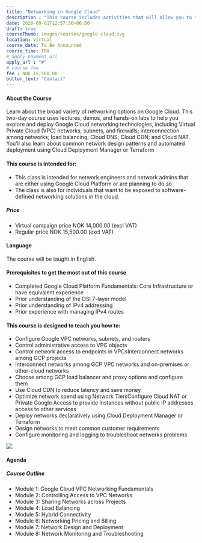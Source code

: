 ```yaml
---
title: "Networking in Google Cloud"
description : "This course includes activities that will allow you to test new skills and apply knowledge through hands-on lab activities. Networking in Google Cloud will be delivered through a mix of instructor-led training, demos and hands-on labs."
date: 2020-09-01T12:57:56+06:00
draft: true
courseThumb: images/courses/google-cloud.svg
location: Virtual
course_date: To Be Announced
course_time: TBA
# apply payment url
apply_url : "#"
# course fee
fee : NOK 15,500.00
button_text: "Contact"
---
```


#### About the Course

Learn about the broad variety of networking options on Google Cloud. This two-day course uses lectures, demos, and hands-on labs to help you explore and deploy Google Cloud networking technologies, including Virtual Private Cloud (VPC) networks, subnets, and firewalls; interconnection among networks; load balancing; Cloud DNS; Cloud CDN; and Cloud NAT. You’ll also learn about common network design patterns and automated deployment using Cloud Deployment Manager or Terraform

#### This course is intended for:

* This class is intended for network engineers and network admins that are either using Google Cloud Platform or are planning to do so
* The class is also for individuals that want to be exposed to software-defined networking solutions in the cloud.

##### Price

* Virtual campaign price NOK 14,000.00 (excl VAT)
* Regular price NOK 15,500.00 (excl VAT)

#### Language

The course will be taught in English.

#### Prerequisites to get the most out of this course

* Completed Google Cloud Platform Fundamentals: Core Infrastructure or have equivalent experience
* Prior understanding of the OSI 7-layer model
* Prior understanding of IPv4 addressing
* Prior experience with managing IPv4 routes

#### This course is designed to teach you how to:

* Configure Google VPC networks, subnets, and routers
* Control administrative access to VPC objects
* Control network access to endpoints in VPCsInterconnect networks among GCP projects
* Interconnect networks among GCP VPC networks and on-premises or other-cloud networks
* Choose among GCP load balancer and proxy options and configure them
* Use Cloud CDN to reduce latency and save money
* Optimize network spend using Network TiersConfigure Cloud NAT or Private Google Access to provide instances without public IP addresses access to other services
* Deploy networks declaratively using Cloud Deployment Manager or Terraform
* Design networks to meet common customer requirements
* Configure monitoring and logging to troubleshoot networks problems

![](https://nordcloud.com/wp-content/uploads/2020/03/nordcloud_web_square-84.jpg#right)

#### Agenda

##### Course Outline

* Module 1: Google Cloud VPC Networking Fundamentals
* Module 2: Controlling Access to VPC Networks
* Module 3: Sharing Networks across Projects
* Module 4: Load Balancing
* Module 5: Hybrid Connectivity
* Module 6: Networking Pricing and Billing
* Module 7: Network Design and Deployment
* Module 8: Network Monitoring and Troubleshooting